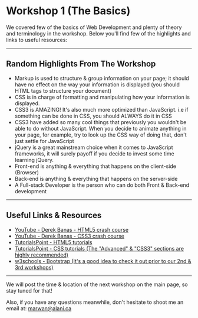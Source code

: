 # Workshop 1 (The Basics)  

We covered few of the basics of Web Development and plenty of theory and terminology in the workshop. Below you'll find few of the highlights and links to useful resources:  

---  

## Random Highlights From The Workshop  

* Markup is used to structure & group information on your page; it should have no effect on the way your information is displayed (you should HTML tags to structure your document)  
* CSS is in charge of formatting and manipulating how your information is displayed.
* CSS3 is AMAZING! It's also much more optimized than JavaScript. i.e if something can be done in CSS, you should ALWAYS do it in CSS  
* CSS3 have added so many cool things that previously you wouldn't be able to do without JavaScript. When you decide to animate anything in your page, for example, try to look up the CSS way of doing that, don't just settle for JavaScript  
* jQuery is a great mainstream choice when it comes to JavaScript frameworks, it will surely payoff if you decide to invest some time learning jQuery.
* Front-end is anything & everything that happens on the client-side (Browser)  
* Back-end is anything & everything that happens on the server-side
* A Full-stack Developer is the person who can do both Front & Back-end development  

---  

## Useful Links & Resources  

* [YouTube - Derek Banas - HTML5 crash course](https://www.youtube.com/watch?v=kDyJN7qQETA)  
* [YouTube - Derek Banas - CSS3 crash course](https://www.youtube.com/watch?v=CUxH_rWSI1k)  
* [TutorialsPoint - HTML5 tutorials](http://www.tutorialspoint.com/html5/index.htm)  
* [TutorialsPoint - CSS tutorials (The "Advanced" & "CSS3" sections are highly recommended)](http://www.tutorialspoint.com/html5/index.htm)  
* [w3schools - Bootstrap (It's a good idea to check it out prior to our 2nd & 3rd workshops)](http://www.w3schools.com/bootstrap/default.asp)  

---  

We will post the time & location of the next workshop on the main page, so stay tuned for that!  

  Also, if you have any questions meanwhile, don't hesitate to shoot me an email at: marwan@alani.ca  
